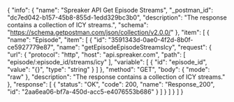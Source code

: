{
  "info": {
    "name": "Spreaker API Get Episode Streams",
    "_postman_id": "dc7ed042-b157-45b8-855d-1edd329bc3b0",
    "description": "The response contains a collection of ICY streams.",
    "schema": "https://schema.getpostman.com/json/collection/v2.0.0/"
  },
  "item": [
    {
      "name": "Episode",
      "item": [
        {
          "id": "3591343d-0ae0-4f2d-8b0f-ce5927779e87",
          "name": "getEpisodeEpisodeStreamsIcy",
          "request": {
            "url": {
              "protocol": "http",
              "host": "api.spreaker.com",
              "path": [
                "episode/:episode_id/streams/icy"
              ],
              "variable": [
                {
                  "id": "episode_id",
                  "value": "{}",
                  "type": "string"
                }
              ]
            },
            "method": "GET",
            "body": {
              "mode": "raw"
            },
            "description": "The response contains a collection of ICY streams."
          },
          "response": [
            {
              "status": "OK",
              "code": 200,
              "name": "Response_200",
              "id": "2aa6ea06-bf7a-450d-acc5-e4076553b686"
            }
          ]
        }
      ]
    }
  ]
}